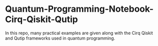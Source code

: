 # Quantum-Programming-Notebook-Cirq-Qiskit-Qutip
In this repo, many practical examples are given along with the Cirq Qiskit and Qutip frameworks used in quantum programming.
